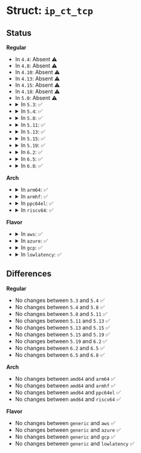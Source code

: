 # Struct: <code>ip_ct_tcp</code>

## Status
<b>Regular</b>
<ul>
<li>
In <code>4.4</code>: Absent ⚠️
</li>
<li>
In <code>4.8</code>: Absent ⚠️
</li>
<li>
In <code>4.10</code>: Absent ⚠️
</li>
<li>
In <code>4.13</code>: Absent ⚠️
</li>
<li>
In <code>4.15</code>: Absent ⚠️
</li>
<li>
In <code>4.18</code>: Absent ⚠️
</li>
<li>
In <code>5.0</code>: Absent ⚠️
</li>
<li>
<details>
<summary>In <code>5.3</code>: ✅</summary>

```c
struct ip_ct_tcp {
    struct ip_ct_tcp_state seen[2];
    u_int8_t state;
    u_int8_t last_dir;
    u_int8_t retrans;
    u_int8_t last_index;
    u_int32_t last_seq;
    u_int32_t last_ack;
    u_int32_t last_end;
    u_int16_t last_win;
    u_int8_t last_wscale;
    u_int8_t last_flags;
};
```
</details>
</li>
<li>
<details>
<summary>In <code>5.4</code>: ✅</summary>

```c
struct ip_ct_tcp {
    struct ip_ct_tcp_state seen[2];
    u_int8_t state;
    u_int8_t last_dir;
    u_int8_t retrans;
    u_int8_t last_index;
    u_int32_t last_seq;
    u_int32_t last_ack;
    u_int32_t last_end;
    u_int16_t last_win;
    u_int8_t last_wscale;
    u_int8_t last_flags;
};
```
</details>
</li>
<li>
<details>
<summary>In <code>5.8</code>: ✅</summary>

```c
struct ip_ct_tcp {
    struct ip_ct_tcp_state seen[2];
    u_int8_t state;
    u_int8_t last_dir;
    u_int8_t retrans;
    u_int8_t last_index;
    u_int32_t last_seq;
    u_int32_t last_ack;
    u_int32_t last_end;
    u_int16_t last_win;
    u_int8_t last_wscale;
    u_int8_t last_flags;
};
```
</details>
</li>
<li>
<details>
<summary>In <code>5.11</code>: ✅</summary>

```c
struct ip_ct_tcp {
    struct ip_ct_tcp_state seen[2];
    u_int8_t state;
    u_int8_t last_dir;
    u_int8_t retrans;
    u_int8_t last_index;
    u_int32_t last_seq;
    u_int32_t last_ack;
    u_int32_t last_end;
    u_int16_t last_win;
    u_int8_t last_wscale;
    u_int8_t last_flags;
};
```
</details>
</li>
<li>
<details>
<summary>In <code>5.13</code>: ✅</summary>

```c
struct ip_ct_tcp {
    struct ip_ct_tcp_state seen[2];
    u_int8_t state;
    u_int8_t last_dir;
    u_int8_t retrans;
    u_int8_t last_index;
    u_int32_t last_seq;
    u_int32_t last_ack;
    u_int32_t last_end;
    u_int16_t last_win;
    u_int8_t last_wscale;
    u_int8_t last_flags;
};
```
</details>
</li>
<li>
<details>
<summary>In <code>5.15</code>: ✅</summary>

```c
struct ip_ct_tcp {
    struct ip_ct_tcp_state seen[2];
    u_int8_t state;
    u_int8_t last_dir;
    u_int8_t retrans;
    u_int8_t last_index;
    u_int32_t last_seq;
    u_int32_t last_ack;
    u_int32_t last_end;
    u_int16_t last_win;
    u_int8_t last_wscale;
    u_int8_t last_flags;
};
```
</details>
</li>
<li>
<details>
<summary>In <code>5.19</code>: ✅</summary>

```c
struct ip_ct_tcp {
    struct ip_ct_tcp_state seen[2];
    u_int8_t state;
    u_int8_t last_dir;
    u_int8_t retrans;
    u_int8_t last_index;
    u_int32_t last_seq;
    u_int32_t last_ack;
    u_int32_t last_end;
    u_int16_t last_win;
    u_int8_t last_wscale;
    u_int8_t last_flags;
};
```
</details>
</li>
<li>
<details>
<summary>In <code>6.2</code>: ✅</summary>

```c
struct ip_ct_tcp {
    struct ip_ct_tcp_state seen[2];
    u_int8_t state;
    u_int8_t last_dir;
    u_int8_t retrans;
    u_int8_t last_index;
    u_int32_t last_seq;
    u_int32_t last_ack;
    u_int32_t last_end;
    u_int16_t last_win;
    u_int8_t last_wscale;
    u_int8_t last_flags;
};
```
</details>
</li>
<li>
<details>
<summary>In <code>6.5</code>: ✅</summary>

```c
struct ip_ct_tcp {
    struct ip_ct_tcp_state seen[2];
    u_int8_t state;
    u_int8_t last_dir;
    u_int8_t retrans;
    u_int8_t last_index;
    u_int32_t last_seq;
    u_int32_t last_ack;
    u_int32_t last_end;
    u_int16_t last_win;
    u_int8_t last_wscale;
    u_int8_t last_flags;
};
```
</details>
</li>
<li>
<details>
<summary>In <code>6.8</code>: ✅</summary>

```c
struct ip_ct_tcp {
    struct ip_ct_tcp_state seen[2];
    u_int8_t state;
    u_int8_t last_dir;
    u_int8_t retrans;
    u_int8_t last_index;
    u_int32_t last_seq;
    u_int32_t last_ack;
    u_int32_t last_end;
    u_int16_t last_win;
    u_int8_t last_wscale;
    u_int8_t last_flags;
};
```
</details>
</li>
</ul>
<b>Arch</b>
<ul>
<li>
<details>
<summary>In <code>arm64</code>: ✅</summary>

```c
struct ip_ct_tcp {
    struct ip_ct_tcp_state seen[2];
    u_int8_t state;
    u_int8_t last_dir;
    u_int8_t retrans;
    u_int8_t last_index;
    u_int32_t last_seq;
    u_int32_t last_ack;
    u_int32_t last_end;
    u_int16_t last_win;
    u_int8_t last_wscale;
    u_int8_t last_flags;
};
```
</details>
</li>
<li>
<details>
<summary>In <code>armhf</code>: ✅</summary>

```c
struct ip_ct_tcp {
    struct ip_ct_tcp_state seen[2];
    u_int8_t state;
    u_int8_t last_dir;
    u_int8_t retrans;
    u_int8_t last_index;
    u_int32_t last_seq;
    u_int32_t last_ack;
    u_int32_t last_end;
    u_int16_t last_win;
    u_int8_t last_wscale;
    u_int8_t last_flags;
};
```
</details>
</li>
<li>
<details>
<summary>In <code>ppc64el</code>: ✅</summary>

```c
struct ip_ct_tcp {
    struct ip_ct_tcp_state seen[2];
    u_int8_t state;
    u_int8_t last_dir;
    u_int8_t retrans;
    u_int8_t last_index;
    u_int32_t last_seq;
    u_int32_t last_ack;
    u_int32_t last_end;
    u_int16_t last_win;
    u_int8_t last_wscale;
    u_int8_t last_flags;
};
```
</details>
</li>
<li>
<details>
<summary>In <code>riscv64</code>: ✅</summary>

```c
struct ip_ct_tcp {
    struct ip_ct_tcp_state seen[2];
    u_int8_t state;
    u_int8_t last_dir;
    u_int8_t retrans;
    u_int8_t last_index;
    u_int32_t last_seq;
    u_int32_t last_ack;
    u_int32_t last_end;
    u_int16_t last_win;
    u_int8_t last_wscale;
    u_int8_t last_flags;
};
```
</details>
</li>
</ul>
<b>Flavor</b>
<ul>
<li>
<details>
<summary>In <code>aws</code>: ✅</summary>

```c
struct ip_ct_tcp {
    struct ip_ct_tcp_state seen[2];
    u_int8_t state;
    u_int8_t last_dir;
    u_int8_t retrans;
    u_int8_t last_index;
    u_int32_t last_seq;
    u_int32_t last_ack;
    u_int32_t last_end;
    u_int16_t last_win;
    u_int8_t last_wscale;
    u_int8_t last_flags;
};
```
</details>
</li>
<li>
<details>
<summary>In <code>azure</code>: ✅</summary>

```c
struct ip_ct_tcp {
    struct ip_ct_tcp_state seen[2];
    u_int8_t state;
    u_int8_t last_dir;
    u_int8_t retrans;
    u_int8_t last_index;
    u_int32_t last_seq;
    u_int32_t last_ack;
    u_int32_t last_end;
    u_int16_t last_win;
    u_int8_t last_wscale;
    u_int8_t last_flags;
};
```
</details>
</li>
<li>
<details>
<summary>In <code>gcp</code>: ✅</summary>

```c
struct ip_ct_tcp {
    struct ip_ct_tcp_state seen[2];
    u_int8_t state;
    u_int8_t last_dir;
    u_int8_t retrans;
    u_int8_t last_index;
    u_int32_t last_seq;
    u_int32_t last_ack;
    u_int32_t last_end;
    u_int16_t last_win;
    u_int8_t last_wscale;
    u_int8_t last_flags;
};
```
</details>
</li>
<li>
<details>
<summary>In <code>lowlatency</code>: ✅</summary>

```c
struct ip_ct_tcp {
    struct ip_ct_tcp_state seen[2];
    u_int8_t state;
    u_int8_t last_dir;
    u_int8_t retrans;
    u_int8_t last_index;
    u_int32_t last_seq;
    u_int32_t last_ack;
    u_int32_t last_end;
    u_int16_t last_win;
    u_int8_t last_wscale;
    u_int8_t last_flags;
};
```
</details>
</li>
</ul>

## Differences
<b>Regular</b>
<ul>
<li>
No changes between <code>5.3</code> and <code>5.4</code> ✅
</li>
<li>
No changes between <code>5.4</code> and <code>5.8</code> ✅
</li>
<li>
No changes between <code>5.8</code> and <code>5.11</code> ✅
</li>
<li>
No changes between <code>5.11</code> and <code>5.13</code> ✅
</li>
<li>
No changes between <code>5.13</code> and <code>5.15</code> ✅
</li>
<li>
No changes between <code>5.15</code> and <code>5.19</code> ✅
</li>
<li>
No changes between <code>5.19</code> and <code>6.2</code> ✅
</li>
<li>
No changes between <code>6.2</code> and <code>6.5</code> ✅
</li>
<li>
No changes between <code>6.5</code> and <code>6.8</code> ✅
</li>
</ul>
<b>Arch</b>
<ul>
<li>
No changes between <code>amd64</code> and <code>arm64</code> ✅
</li>
<li>
No changes between <code>amd64</code> and <code>armhf</code> ✅
</li>
<li>
No changes between <code>amd64</code> and <code>ppc64el</code> ✅
</li>
<li>
No changes between <code>amd64</code> and <code>riscv64</code> ✅
</li>
</ul>
<b>Flavor</b>
<ul>
<li>
No changes between <code>generic</code> and <code>aws</code> ✅
</li>
<li>
No changes between <code>generic</code> and <code>azure</code> ✅
</li>
<li>
No changes between <code>generic</code> and <code>gcp</code> ✅
</li>
<li>
No changes between <code>generic</code> and <code>lowlatency</code> ✅
</li>
</ul>
